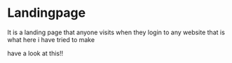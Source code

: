 # Landingpage
It is a landing page that anyone visits when they login to any website that is 
what here i have tried to make 

have a look at this!!